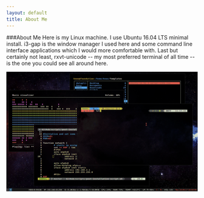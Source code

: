 ```yaml
---
layout: default
title: About Me
---
```

###About Me
Here is my Linux machine. I use Ubuntu 16.04 LTS minimal install. i3-gap is the window manager I used here and some command line interface applications which I would more comfortable with. Last but certainly not least, rxvt-unicode -- my most preferred terminal of all time -- is the one you could see all around here.
&nbsp;

![machine](img/my_linux_machine.gif)
